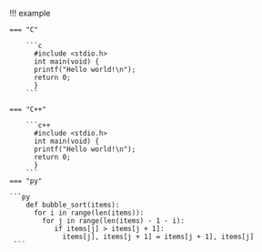 !!! example

    === "C"

        ```c
          #include <stdio.h>
          int main(void) {
          printf("Hello world!\n");
          return 0;
          }
        ```

    === "C++"

        ```c++
          #include <stdio.h>
          int main(void) {
          printf("Hello world!\n");
          return 0;
          }
        ```
    === "py"

    ```py
        def bubble_sort(items):
          for i in range(len(items)):
            for j in range(len(items) - 1 - i):
               if items[j] > items[j + 1]:
                 items[j], items[j + 1] = items[j + 1], items[j]
     ```
